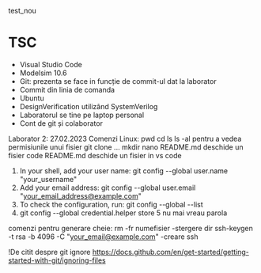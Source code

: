 test_nou

# TSC

- Visual Studio Code
- Modelsim 10.6
- Git: prezenta se face in funcție de commit-ul dat la laborator
- Commit din linia de comanda
- Ubuntu
- DesignVerification utilizând SystemVerilog
- Laboratorul se tine pe laptop personal
- Cont de git și colaborator

Laborator 2: 27.02.2023
Comenzi Linux:
pwd
cd
ls 
ls -al pentru a vedea permisiunile unui fisier 
git clone ...
mkdir 
nano README.md deschide un fisier 
code README.md deschide un fisier in vs code

1) In your shell, add your user name:
	git config --global user.name "your_username"
2) Add your email address:
	git config --global user.email "your_email_address@example.com"
3) To check the configuration, run:
	git config --global --list
4) git config --global credential.helper store
5 nu mai vreau parola

comenzi pentru generare cheie:
rm -fr numefisier  -stergere dir
ssh-keygen -t rsa -b 4096 -C "your_email@example.com"  -creare ssh


!De citit despre git ignore  https://docs.github.com/en/get-started/getting-started-with-git/ignoring-files
